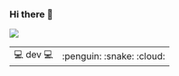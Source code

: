 ### Hi there 👋

<img src="https://github.githubassets.com/images/mona-whisper.gif" /> 

<table>
  <tr>
    <td>💻 dev 💻</td>
    <td>:penguin: :snake: :cloud:</td>
  </tr>
</table>

<!--
**SarthakAdhikari/SarthakAdhikari** is a ✨ _special_ ✨ repository because its `README.md` (this file) appears on your GitHub profile.

Here are some ideas to get you started:

- 🔭 I’m currently working on ...
- 🌱 I’m currently learning ...
- 👯 I’m looking to collaborate on ...
- 🤔 I’m looking for help with ...
- 💬 Ask me about ...
- 📫 How to reach me: ...
- 😄 Pronouns: ...
- ⚡ Fun fact: ...
-->
